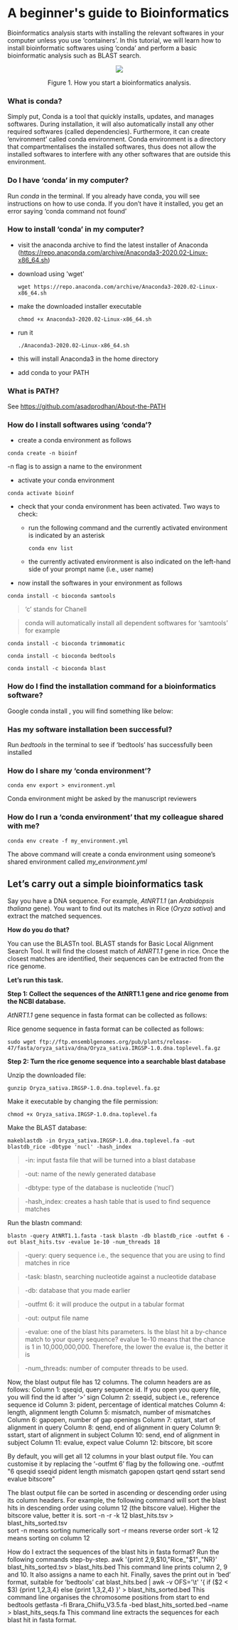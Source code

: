 # **A beginner's guide to Bioinformatics** <br />


Bioinformatics analysis starts with installing the relevant softwares in your computer unless you use ‘containers’. In this tutorial, we will learn how to install bioinformatic softwares using ‘conda’ and perform a basic bioinformatic analysis such as BLAST search.


<p align="center">
  <img 
    src="https://github.com/asadprodhan/A-beginner-s-guide-to-Bioinformatics/blob/main/A_beginner%E2%80%99s_guide_to_Bioinformatics.png"
  >
</p>
<p align = "center">
Figure 1. How you start a bioinformatics analysis.
</p>


### **What is conda?**

Simply put, Conda is a tool that quickly installs, updates, and manages softwares. During installation, it will also automatically install any other required softwares (called dependencies). Furthermore, it can create ‘environment’ called conda environment. Conda environment is a directory that compartmentalises the installed softwares, thus does not allow the installed softwares to interfere with any other softwares that are outside this environment.


### **Do I have ‘conda’ in my computer?**

Run *conda* in the terminal. If you already have conda, you will see instructions on how to use conda. If you don’t have it installed, you get an error saying ‘conda command not found’


### **How to install ‘conda’ in my computer?**

- visit the anaconda archive to find the latest installer of Anaconda (https://repo.anaconda.com/archive/Anaconda3-2020.02-Linux-x86_64.sh) 
- download using 'wget' 


  ```
  wget https://repo.anaconda.com/archive/Anaconda3-2020.02-Linux-x86_64.sh
  ```
  
  
- make the downloaded installer executable


  ```
  chmod +x Anaconda3-2020.02-Linux-x86_64.sh
  ```
  
  
- run it
  ```
  ./Anaconda3-2020.02-Linux-x86_64.sh
  ```
  
  
- this will install Anaconda3 in the home directory


- add conda to your PATH


### **What is PATH?**


See https://github.com/asadprodhan/About-the-PATH 



### **How do I install softwares using ‘conda’?**

- create a conda environment as follows 


```
conda create -n bioinf
```

-n flag is to assign a name to the environment


- activate your conda environment


```
conda activate bioinf
```


- check that your conda environment has been activated. Two ways to check:


  - run the following command and the currently activated environment is indicated by an asterisk 
  
  
    ```
    conda env list
    ```
  
  
  - the currently activated environment is also indicated on the left-hand side of your prompt name (i.e., user name)
  
  
- now install the softwares in your environment as follows


```
conda install -c bioconda samtools
```

> ‘c’ stands for Chanell 


> conda will automatically install all dependent softwares for ‘samtools’ for example


```
conda install -c bioconda trimmomatic
```


```
conda install -c bioconda bedtools
```


```
conda install -c bioconda blast 
```


### **How do I find the installation command for a bioinformatics software?**


Google conda install <name of the software>, you will find something like below:
 
  
### **Has my software installation been successful?**  
  

Run *bedtools* in the terminal to see if ‘bedtools’ has successfully been installed
  
  
### **How do I share my ‘conda environment’?**  
  
  
```
conda env export > environment.yml
```
  
  
Conda environment might be asked by the manuscript reviewers
  

### **How do I run a ‘conda environment’ that my colleague shared with me?**   
  

```
conda env create -f my_environment.yml 
```

The above command will create a conda environment using someone’s shared environment called *my_environment.yml*


## **Let’s carry out a simple bioinformatics task**

  
Say you have a DNA sequence. For example, *AtNRT1.1* (an *Arabidopsis* *thaliana* gene). You want to find out its matches in Rice (*Oryza* *sativa*) and extract the matched sequences. 
  

**How do you do that?**
  
  
You can use the BLASTn tool. BLAST stands for Basic Local Alignment Search Tool. It will find the closest match of *AtNRT1.1* gene in rice. Once the closest matches are identified, their sequences can be extracted from the rice genome.
  
  
**Let’s run this task.**
  
  
**Step 1: Collect the sequences of the AtNRT1.1 gene and rice genome from the NCBI database.**
  
  
*AtNRT1.1* gene sequence in fasta format can be collected as follows:
  
  
  
  
  
  
  
  

Rice genome sequence in fasta format can be collected as follows:
  
  
```  
sudo wget ftp://ftp.ensemblgenomes.org/pub/plants/release-47/fasta/oryza_sativa/dna/Oryza_sativa.IRGSP-1.0.dna.toplevel.fa.gz
```
  

**Step 2: Turn the rice genome sequence into a searchable blast database**
  
  
Unzip the downloaded file:
  
  
```
gunzip Oryza_sativa.IRGSP-1.0.dna.toplevel.fa.gz
```
  
  
Make it executable by changing the file permission:
  
  
```
chmod +x Oryza_sativa.IRGSP-1.0.dna.toplevel.fa
```
  
  
Make the BLAST database:
  
  
```
makeblastdb -in Oryza_sativa.IRGSP-1.0.dna.toplevel.fa -out blastdb_rice -dbtype 'nucl' -hash_index
```
  

> -in: input fasta file that will be turned into a blast database
  
  
> -out: name of the newly generated database
  
  
> -dbtype: type of the database is nucleotide (‘nucl’)
  
  
> -hash_index: creates a hash table that is used to find sequence matches
  

Run the blastn command:
  
  
```
blastn -query AtNRT1.1.fasta -task blastn -db blastdb_rice -outfmt 6 -out blast_hits.tsv -evalue 1e-10 -num_threads 18 
```
  
  
> -query: query sequence i.e., the sequence that you are using to find matches in rice
  
  
> -task: blastn, searching nucleotide against a nucleotide database
  
  
> -db: database that you made earlier
  
  
> -outfmt 6: it will produce the output in a tabular format
  
  
> -out: output file name
  
  
> -evalue: one of the blast hits parameters. Is the blast hit a by-chance match to your query sequence? evalue 1e-10 means that the chance is 1 in 10,000,000,000. Therefore, the lower the evalue is, the better it is
  
  
> -num_threads: number of computer threads to be used.
  
  

Now, the blast output file has 12 columns. The column headers are as follows:
Column 1: qseqid, query sequence id. If you open you query file, you will find the id after ‘>’ sign
Column 2: sseqid, subject i.e., reference sequence id
Column 3: pident, percentage of identical matches
Column 4: length, alignment length 
Column 5: mismatch, number of mismatches
Column 6: gapopen, number of gap openings
Column 7: qstart, start of alignment in query
Column 8: qend, end of alignment in query
Column 9: sstart, start of alignment in subject
Column 10: send, end of alignment in subject
Column 11: evalue, expect value
Column 12: bitscore, bit score

By default, you will get all 12 columns in your blast output file.
You can customise it by replacing the ‘-outfmt 6’ flag by the following one. 
-outfmt "6 qseqid sseqid pident length mismatch gapopen qstart qend sstart send evalue bitscore"

The blast output file can be sorted in ascending or descending order using its column headers. For example, the following command will sort the blast hits in descending order using column 12 (the bitscore value). Higher the bitscore value, better it is.
sort -n -r -k 12 blast_hits.tsv > blast_hits_sorted.tsv  
sort -n means sorting numerically
sort -r means reverse order
sort -k 12 means sorting on column 12

How do I extract the sequences of the blast hits in fasta format?
Run the following commands step-by-step.
awk '{print $2,$9,$10,"Rice_"$1"_"NR}' blast_hits_sorted.tsv > blast_hits.bed
This command line prints column 2, 9 and 10. It also assigns a name to each hit. Finally, saves the print out in ‘bed’ format, suitable for ‘bedtools’ 
cat  blast_hits.bed | awk -v OFS='\t' '{ if ($2 < $3) {print $1,$2,$3,$4} else {print $1,$3,$2,$4} }' >  blast_hits_sorted.bed
This command line organises the chromosome positions from start to end
bedtools getfasta -fi Brara_Chiifu_V3.5.fa -bed blast_hits_sorted.bed –name > blast_hits_seqs.fa
This command line extracts the sequences for each blast hit in fasta format.

